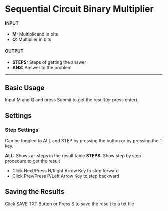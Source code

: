 # Sequential Circuit Binary Multiplier

#### INPUT
- **M:** Multiplicand in bits
- **Q:** Multiplier in bits

#### OUTPUT
- **STEPS:** Steps of getting the answer 
- **ANS:** Answer to the problem

---

## Basic Usage
Input M and Q and press Submit to get the result(or press enter).

## Settings
### Step Settings
Can be toggled to ALL and STEP by pressing the button or by pressing the T key.

**ALL:** Shows all steps in the result table
**STEPS:** Show step by step procedure to get the result
- Click Next/Press N/Right Arrow Key to step forward
- Click Prev/Press P/Left Arrow Key to step backward

## Saving the Results
Click SAVE TXT Button or Press S to save the result to a txt file
